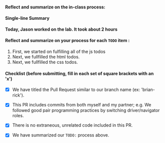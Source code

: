 #### Reflect and summarize on the in-class process:
#### Single-line Summary
**Today, Jason worked on the lab. It took about 2 hours**

#### Reflect and summarize on your process for each `TODO` item :  
  1. First, we started on fulfilling all of the js todos
  2. Next, we fullfilled the html todos.
  3. Next, we fullfilled the css todos.

#### Checklist (before submitting, fill in each set of square brackets with an 'x')
- [x] We have titled the Pull Request similar to our branch name (ex: 'brian-rick'). 
- [x] This PR includes commits from both myself and my partner; e.g. We followed good pair programming practices by switching driver/navigator roles.
- [x] There is no extraneous, unrelated code included in this PR.
- [x] We have summarized our `TODO:` process above.

